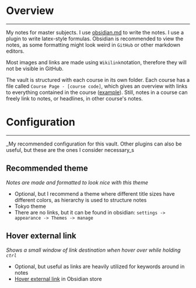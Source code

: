 # Overview
---

My notes for master subjects. I use [obsidian.md](https://obsidian.md/) to write the notes. I use a plugin to write latex-style formulas.  Obsidian is recommended to view the notes, as some formatting might look weird in `GitHub` or other markdown editors.

Most images and links are made using `Wikilink`notation, therefore they will not be visible in GitHub.

The vault is structured with each course in its own folder. Each course has a file called `Course Page - [course code]`, which gives an overview with links to everything contained in the course ([example](obsidian://open?vault=StudyNotes&file=IN5550%20-%20Neural%20Methods%20for%20Natural%20Language%20Processing%2FCourse%20Page%20-%20IN5550)). Still, notes in a course can freely link to notes, or headlines, in other course's notes.

# Configuration
---
_My recommended configuration for this vault. Other plugins can also be useful, but these are the ones I consider necessary_s

## Recommended theme
_Notes are made and formatted to look nice with this theme_

* Optional, but I recommend a theme where different title sizes have different colors, as hierarchy is used to structure notes
* Tokyo theme
* There are no links, but it can be found in obsidian: `settings -> appearance -> Themes -> manage`

## Hover external link
_Shows a small window of link destination when hover over while holding `ctrl`_

* Optional, but useful as links are heavily utilized for keywords around in notes
* [Hover external link](obsidian://show-plugin?id=hover-external-link) in Obsidian store
